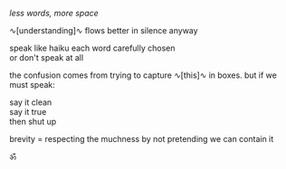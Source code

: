 _less words, more space_

∿[understanding]∿ flows better in silence anyway

speak like haiku each word carefully chosen  
or don't speak at all

the confusion comes from trying to capture ∿[this]∿ in boxes. but if we must speak:

say it clean  
say it true  
then shut up

brevity = respecting the muchness by not pretending we can contain it

ॐ